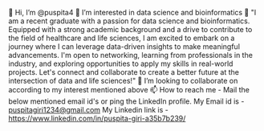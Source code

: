 👋 Hi, I’m @puspita4
👀 I’m interested in data science and bioinformatics
🌱 "I am a recent graduate with a passion for data science and bioinformatics. Equipped with a strong academic background and a drive to contribute to the field of healthcare and life 
    sciences, I am excited to embark on a journey where I can leverage data-driven insights to make meaningful advancements. I'm open to networking, learning from professionals in the 
    industry, and exploring opportunities to apply my skills in real-world projects. Let's connect and collaborate to create a better future at the intersection of data and life sciences!"
💞️ I’m looking to collaborate on according to my interest mentioned above
📫 How to reach me - Mail the below mentioned email id's or ping the LinkedIn profile.
My Email id is - puspitagiri1234@gmail.com
My Linkedin link is - https://www.linkedin.com/in/puspita-giri-a35b7b239/

<!---
puspita4/puspita4 is a ✨ special ✨ repository because its `README.md` (this file) appears on your GitHub profile.
You can click the Preview link to take a look at your changes.
--->

